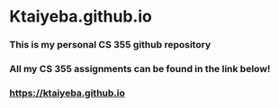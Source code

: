 # Ktaiyeba.github.io
### This is my personal CS 355 github repository
### All my CS 355 assignments can be  found in the link below! 
###   https://ktaiyeba.github.io </a> 

  
